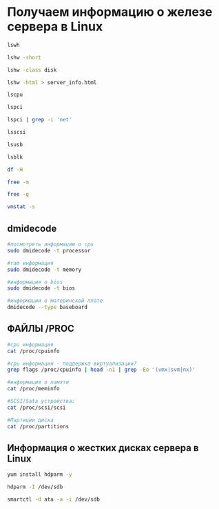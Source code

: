 # Получаем информацию о железе сервера в Linux

```bash
lswh

lshw -short

lshw -class disk

lshw -html > server_info.html

lscpu

lspci

lspci | grep -i 'net'

lsscsi

lsusb

lsblk

df -H

free -m

free -g

vmstat -s
```

## dmidecode

```bash
#посмотреть информацию о cpu  
sudo dmidecode -t processor

#ram информация  
sudo dmidecode -t memory  

#информация о bios  
sudo dmidecode -t bios

#информации о материнской плате
dmidecode --type baseboard
```

## ФАЙЛЫ /PROC

```bash
#cpu информация  
cat /proc/cpuinfo

#cpu информация - поддержка виртуализации?
grep flags /proc/cpuinfo | head -n1 | grep -Eo '(vmx|svm|nx)'

#информация о памяти  
cat /proc/meminfo

#SCSI/Sata устройства:  
cat /proc/scsi/scsi

#Партиции диска
cat /proc/partitions
```

## Информация о жестких дисках сервера в Linux

```bash
yum install hdparm -y

hdparm -I /dev/sdb

smartctl -d ata -a -i /dev/sdb
```
